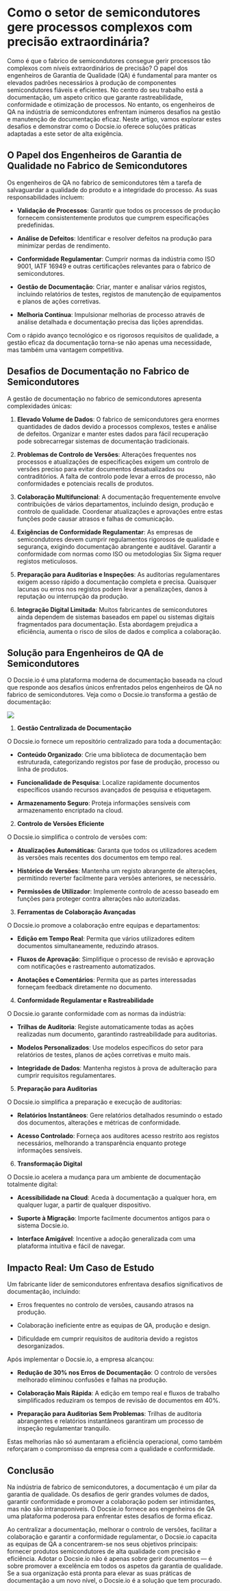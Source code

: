# Como o setor de semicondutores gere processos complexos com precisão extraordinária?

Como é que o fabrico de semicondutores consegue gerir processos tão complexos com níveis extraordinários de precisão? O papel dos engenheiros de Garantia de Qualidade (QA) é fundamental para manter os elevados padrões necessários à produção de componentes semicondutores fiáveis e eficientes. No centro do seu trabalho está a documentação, um aspeto crítico que garante rastreabilidade, conformidade e otimização de processos. No entanto, os engenheiros de QA na indústria de semicondutores enfrentam inúmeros desafios na gestão e manutenção de documentação eficaz. Neste artigo, vamos explorar estes desafios e demonstrar como o Docsie.io oferece soluções práticas adaptadas a este setor de alta exigência.

## O Papel dos Engenheiros de Garantia de Qualidade no Fabrico de Semicondutores

Os engenheiros de QA no fabrico de semicondutores têm a tarefa de salvaguardar a qualidade do produto e a integridade do processo. As suas responsabilidades incluem:

* **Validação de Processos**: Garantir que todos os processos de produção fornecem consistentemente produtos que cumprem especificações predefinidas.

* **Análise de Defeitos**: Identificar e resolver defeitos na produção para minimizar perdas de rendimento.

* **Conformidade Regulamentar**: Cumprir normas da indústria como ISO 9001, IATF 16949 e outras certificações relevantes para o fabrico de semicondutores.

* **Gestão de Documentação**: Criar, manter e analisar vários registos, incluindo relatórios de testes, registos de manutenção de equipamentos e planos de ações corretivas.

* **Melhoria Contínua**: Impulsionar melhorias de processo através de análise detalhada e documentação precisa das lições aprendidas.

Com o rápido avanço tecnológico e os rigorosos requisitos de qualidade, a gestão eficaz da documentação torna-se não apenas uma necessidade, mas também uma vantagem competitiva.

## Desafios de Documentação no Fabrico de Semicondutores

A gestão de documentação no fabrico de semicondutores apresenta complexidades únicas:

1. **Elevado Volume de Dados**: O fabrico de semicondutores gera enormes quantidades de dados devido a processos complexos, testes e análise de defeitos. Organizar e manter estes dados para fácil recuperação pode sobrecarregar sistemas de documentação tradicionais.

2. **Problemas de Controlo de Versões**: Alterações frequentes nos processos e atualizações de especificações exigem um controlo de versões preciso para evitar documentos desatualizados ou contraditórios. A falta de controlo pode levar a erros de processo, não conformidades e potenciais recalls de produtos.

3. **Colaboração Multifuncional**: A documentação frequentemente envolve contribuições de vários departamentos, incluindo design, produção e controlo de qualidade. Coordenar atualizações e aprovações entre estas funções pode causar atrasos e falhas de comunicação.

4. **Exigências de Conformidade Regulamentar**: As empresas de semicondutores devem cumprir regulamentos rigorosos de qualidade e segurança, exigindo documentação abrangente e auditável. Garantir a conformidade com normas como ISO ou metodologias Six Sigma requer registos meticulosos.

5. **Preparação para Auditorias e Inspeções**: As auditorias regulamentares exigem acesso rápido a documentação completa e precisa. Quaisquer lacunas ou erros nos registos podem levar a penalizações, danos à reputação ou interrupção da produção.

6. **Integração Digital Limitada**: Muitos fabricantes de semicondutores ainda dependem de sistemas baseados em papel ou sistemas digitais fragmentados para documentação. Esta abordagem prejudica a eficiência, aumenta o risco de silos de dados e complica a colaboração.

## Solução para Engenheiros de QA de Semicondutores

O Docsie.io é uma plataforma moderna de documentação baseada na cloud que responde aos desafios únicos enfrentados pelos engenheiros de QA no fabrico de semicondutores. Veja como o Docsie.io transforma a gestão de documentação:

![](https://cdn.docsie.io/workspace_PxAvC1Uenuc7ad6H3/doc_wn84Jkoc6hIMTO2eE/file_IV8kyawYBNEoA10dm/image_2fef54b5-2695-632a-e557-a6ef66c013ee.jpg)

1. **Gestão Centralizada de Documentação**

O Docsie.io fornece um repositório centralizado para toda a documentação:

* **Conteúdo Organizado**: Crie uma biblioteca de documentação bem estruturada, categorizando registos por fase de produção, processo ou linha de produtos.

* **Funcionalidade de Pesquisa**: Localize rapidamente documentos específicos usando recursos avançados de pesquisa e etiquetagem.

* **Armazenamento Seguro**: Proteja informações sensíveis com armazenamento encriptado na cloud.

2. **Controlo de Versões Eficiente**

O Docsie.io simplifica o controlo de versões com:

* **Atualizações Automáticas**: Garanta que todos os utilizadores acedem às versões mais recentes dos documentos em tempo real.

* **Histórico de Versões**: Mantenha um registo abrangente de alterações, permitindo reverter facilmente para versões anteriores, se necessário.

* **Permissões de Utilizador**: Implemente controlo de acesso baseado em funções para proteger contra alterações não autorizadas.

3. **Ferramentas de Colaboração Avançadas**

O Docsie.io promove a colaboração entre equipas e departamentos:

* **Edição em Tempo Real**: Permita que vários utilizadores editem documentos simultaneamente, reduzindo atrasos.

* **Fluxos de Aprovação**: Simplifique o processo de revisão e aprovação com notificações e rastreamento automatizados.

* **Anotações e Comentários**: Permita que as partes interessadas forneçam feedback diretamente no documento.

4. **Conformidade Regulamentar e Rastreabilidade**

O Docsie.io garante conformidade com as normas da indústria:

* **Trilhas de Auditoria**: Registe automaticamente todas as ações realizadas num documento, garantindo rastreabilidade para auditorias.

* **Modelos Personalizados**: Use modelos específicos do setor para relatórios de testes, planos de ações corretivas e muito mais.

* **Integridade de Dados**: Mantenha registos à prova de adulteração para cumprir requisitos regulamentares.

5. **Preparação para Auditorias**

O Docsie.io simplifica a preparação e execução de auditorias:

* **Relatórios Instantâneos**: Gere relatórios detalhados resumindo o estado dos documentos, alterações e métricas de conformidade.

* **Acesso Controlado**: Forneça aos auditores acesso restrito aos registos necessários, melhorando a transparência enquanto protege informações sensíveis.

6. **Transformação Digital**

O Docsie.io acelera a mudança para um ambiente de documentação totalmente digital:

* **Acessibilidade na Cloud**: Aceda à documentação a qualquer hora, em qualquer lugar, a partir de qualquer dispositivo.

* **Suporte à Migração**: Importe facilmente documentos antigos para o sistema Docsie.io.

* **Interface Amigável**: Incentive a adoção generalizada com uma plataforma intuitiva e fácil de navegar.

## Impacto Real: Um Caso de Estudo

Um fabricante líder de semicondutores enfrentava desafios significativos de documentação, incluindo:

* Erros frequentes no controlo de versões, causando atrasos na produção.

* Colaboração ineficiente entre as equipas de QA, produção e design.

* Dificuldade em cumprir requisitos de auditoria devido a registos desorganizados.

Após implementar o Docsie.io, a empresa alcançou:

* **Redução de 30% nos Erros de Documentação**: O controlo de versões melhorado eliminou confusões e falhas na produção.

* **Colaboração Mais Rápida**: A edição em tempo real e fluxos de trabalho simplificados reduziram os tempos de revisão de documentos em 40%.

* **Preparação para Auditorias Sem Problemas**: Trilhas de auditoria abrangentes e relatórios instantâneos garantiram um processo de inspeção regulamentar tranquilo.

Estas melhorias não só aumentaram a eficiência operacional, como também reforçaram o compromisso da empresa com a qualidade e conformidade.

## Conclusão

Na indústria de fabrico de semicondutores, a documentação é um pilar da garantia de qualidade. Os desafios de gerir grandes volumes de dados, garantir conformidade e promover a colaboração podem ser intimidantes, mas não são intransponíveis. O Docsie.io fornece aos engenheiros de QA uma plataforma poderosa para enfrentar estes desafios de forma eficaz.

Ao centralizar a documentação, melhorar o controlo de versões, facilitar a colaboração e garantir a conformidade regulamentar, o Docsie.io capacita as equipas de QA a concentrarem-se nos seus objetivos principais: fornecer produtos semicondutores de alta qualidade com precisão e eficiência. Adotar o Docsie.io não é apenas sobre gerir documentos — é sobre promover a excelência em todos os aspetos da garantia de qualidade. Se a sua organização está pronta para elevar as suas práticas de documentação a um novo nível, o Docsie.io é a solução que tem procurado.